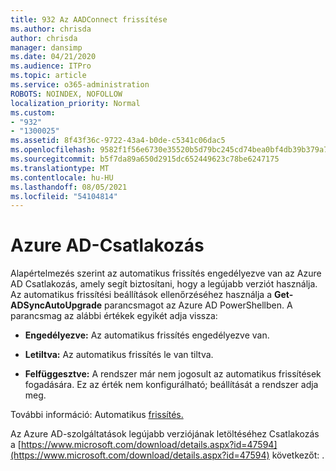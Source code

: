 ```yaml
---
title: 932 Az AADConnect frissítése
ms.author: chrisda
author: chrisda
manager: dansimp
ms.date: 04/21/2020
ms.audience: ITPro
ms.topic: article
ms.service: o365-administration
ROBOTS: NOINDEX, NOFOLLOW
localization_priority: Normal
ms.custom:
- "932"
- "1300025"
ms.assetid: 8f43f36c-9722-43a4-b0de-c5341c06dac5
ms.openlocfilehash: 9582f1f56e6730e35520b5d79bc245cd74bea0bf4db39b379a7cd133bafc16ee
ms.sourcegitcommit: b5f7da89a650d2915dc652449623c78be6247175
ms.translationtype: MT
ms.contentlocale: hu-HU
ms.lasthandoff: 08/05/2021
ms.locfileid: "54104814"
---
```

# <a name="upgrade-azure-ad-connect"></a>Azure AD-Csatlakozás

Alapértelmezés szerint az automatikus frissítés engedélyezve van az Azure AD Csatlakozás, amely segít biztosítani, hogy a legújabb verziót használja. Az automatikus frissítési beállítások ellenőrzéséhez használja a **Get-ADSyncAutoUpgrade** parancsmagot az Azure AD PowerShellben. A parancsmag az alábbi értékek egyikét adja vissza:

- **Engedélyezve:** Az automatikus frissítés engedélyezve van.

- **Letiltva:** Az automatikus frissítés le van tiltva.

- **Felfüggesztve:** A rendszer már nem jogosult az automatikus frissítések fogadására. Ez az érték nem konfigurálható; beállítását a rendszer adja meg.

További információ: Automatikus [frissítés.](https://docs.microsoft.com/azure/active-directory/connect/active-directory-aadconnect-feature-automatic-upgrade)

Az Azure AD-szolgáltatások legújabb verziójának letöltéséhez Csatlakozás a [https://www.microsoft.com/download/details.aspx?id=47594](https://www.microsoft.com/download/details.aspx?id=47594) következőt: .
